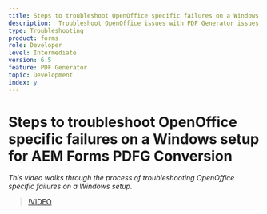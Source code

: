 ```yaml
---
title: Steps to troubleshoot OpenOffice specific failures on a Windows setup
description:  Troubleshoot OpenOffice issues with PDF Generator issues on Windows Setup.
type: Troubleshooting
product: forms 
role: Developer 
level: Intermediate  
version: 6.5
feature: PDF Generator 
topic: Development   
index: y
---
```


# Steps to troubleshoot OpenOffice specific failures on a Windows setup for AEM Forms PDFG Conversion

*This video walks through the process of troubleshooting OpenOffice specific failures on a Windows setup.*

>[!VIDEO](https://video.tv.adobe.com/v/335481?quality=9&learn=on)
